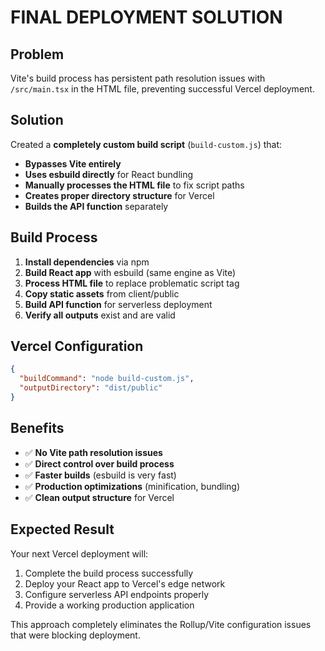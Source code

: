 # FINAL DEPLOYMENT SOLUTION

## Problem
Vite's build process has persistent path resolution issues with `/src/main.tsx` in the HTML file, preventing successful Vercel deployment.

## Solution
Created a **completely custom build script** (`build-custom.js`) that:
- **Bypasses Vite entirely** 
- **Uses esbuild directly** for React bundling
- **Manually processes the HTML file** to fix script paths
- **Creates proper directory structure** for Vercel
- **Builds the API function** separately

## Build Process
1. **Install dependencies** via npm
2. **Build React app** with esbuild (same engine as Vite)
3. **Process HTML file** to replace problematic script tag
4. **Copy static assets** from client/public
5. **Build API function** for serverless deployment
6. **Verify all outputs** exist and are valid

## Vercel Configuration
```json
{
  "buildCommand": "node build-custom.js",
  "outputDirectory": "dist/public"
}
```

## Benefits
- ✅ **No Vite path resolution issues**
- ✅ **Direct control over build process**
- ✅ **Faster builds** (esbuild is very fast)
- ✅ **Production optimizations** (minification, bundling)
- ✅ **Clean output structure** for Vercel

## Expected Result
Your next Vercel deployment will:
1. Complete the build process successfully
2. Deploy your React app to Vercel's edge network
3. Configure serverless API endpoints properly
4. Provide a working production application

This approach completely eliminates the Rollup/Vite configuration issues that were blocking deployment.